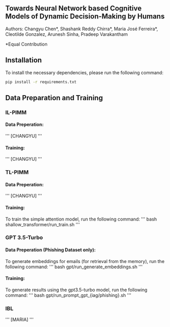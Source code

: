 ## Towards Neural Network based Cognitive Models of Dynamic Decision-Making by Humans

Authors: Changyu Chen*, Shashank Reddy Chirra*, Maria José Ferreira*, Cleotilde Gonzalez, Arunesh Sinha, Pradeep Varakantham

*Equal Contribution

## Installation 

To install the necessary dependencies, please run the following command:
```bash
pip install -r requirements.txt
```

## Data Preparation and Training 

### IL-PIMM

#### Data Preperation:
'''
[CHANGYU]
'''

#### Training:
'''
[CHANGYU]
'''

### TL-PIMM

#### Data Preperation:
'''
[CHANGYU]
'''

#### Training:
To train the simple attention model, run the following command:
'''
bash shallow_transformer/run_train.sh
'''

### GPT 3.5-Turbo

#### Data Preperation (Phishing Dataset only):
To generate embeddings for emails (for retrieval from the memory), run the following command: 
'''
bash gpt/run_generate_embeddings.sh
'''

#### Training:
To generate results using the gpt3.5-turbo model, run the following command:
'''
bash gpt/run_prompt_gpt_{iag/phishing}.sh
'''

### IBL

'''
[MARIA]
'''

